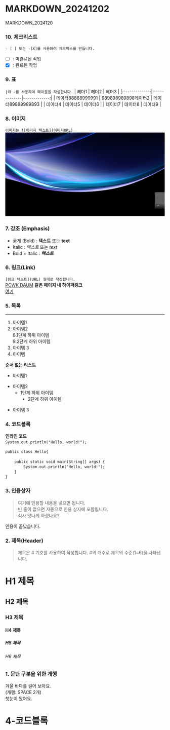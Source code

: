   # MARKDOWN_20241202
MARKDOWN_2024120

### 10. 체크리스트
`- [ ] 또는 -[X]를 사용하여 체크박스를 만듭니다.`  
- [ ] : 미완료된 작업
- [X] : 완료된 작업

### 9. 표
`|와 -를 사용하여 테이블을 작성합니다.`
| 헤더1 | 헤더2 | 헤더3 |
|:-------------:|:-------------|-------------:|
| 데이터88888999991 | 989898989898데이터2 | 데이터89898989893 |
| 데이터4 | 데이터5 | 데이터6 |
| 데이터7 | 데이터8 | 데이터9 |

### 8. 이미지
`이미지는 ![이미지 텍스트](이미지URL)`
![hudubu](https://github.com/ChaeYoungwoo/MARKDOWN_20241202/blob/main/hudubu.png)

### 7. 강조 (Emphasis)
- 굵게 (Bold) : **텍스트** 또는 __text__
- Italic : *텍스트* 또는 _text_
- Bold + Italic : ***텍스트***

### 6. 링크(Link)
`[링크 텍스트](URL) 형태로 작성합니다.`   
 [PCWK DAUM](https://cafe.daum.net/pcwk)
**같은 페이지 내 하이퍼링크**  
[여기](#4-코드블록)

### 5. 목록
---
1. 아이템1
2. 아이템2  
   8.1단계 하위 아이템  
   9.2단계 하위 아이템  
9. 아이템 3
9. 아이템 

**순서 없는 리스트**
- 아이템1  
+ 아이템2
   - 1단계 하위 아이템
     * 2단계 하위 아이템
* 아이템 3       

### 4. 코드블록

**인라인 코드**  
` System.out.println("Hello, world!"); `

```
public class Hello{

	public static void main(String[] args) {
		System.out.println("Hello, world!");
	}
}
```

### 3. 인용상자
>여기에 인용할 내용을 넣으면 됩니다.  
>빈 줄이 없으면 자동으로 인용 상자에 포함됩니다.  
식사 맛나게 하셨나요?

인용이 끝났습니다.

### 2. 제목(Header)
>제목은 # 기호를 사용하여 작성합니다. #의 개수로 제목의 수준(1~6)을 나타냅니다.

# H1 제목
## H2 제목
### H3 제목
#### H4 제목
##### H5 제목
###### H6 제목

### 1. 문단 구분을 위한 개행
겨울 바다를 걸어 보아요.  
(개행: SPACE 2개)  
첫눈이 왔어요.
# 4-코드블록
